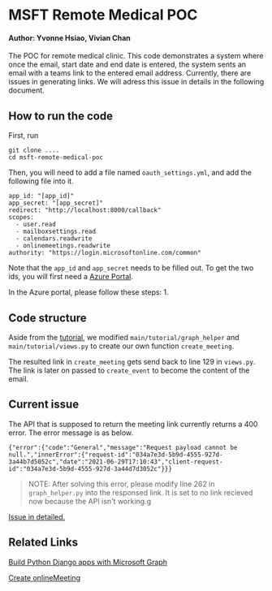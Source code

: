 # MSFT Remote Medical POC
#### Author: Yvonne Hsiao, Vivian Chan

The POC for remote medical clinic.
This code demonstrates a system where once the email, start date and end date is entered, the system sents an email with a teams link to the entered email address.
Currently, there are issues in generating links.
We will adress this issue in details in the following document.

## How to run the code

First, run
```
git clone ....
cd msft-remote-medical-poc
```
Then, you will need to add a file named `oauth_settings.yml`, and add the following file into it.
```
app_id: "[app_id]"
app_secret: "[app_secret]"
redirect: "http://localhost:8000/callback"
scopes:
  - user.read
  - mailboxsettings.read
  - calendars.readwrite
  - onlinemeetings.readwrite
authority: "https://login.microsoftonline.com/common"
```
Note that the `app_id` and `app_secret` needs to be filled out.
To get the two ids, you will first need a [Azure Portal](https://portal.azure.com/).

In the Azure portal, please follow these steps:
1. 


## Code structure

Aside from the [tutorial](https://docs.microsoft.com/en-us/graph/tutorials/python), we modified `main/tutorial/graph_helper` and `main/tutorial/views.py` to create our own function `create_meeting`.

The resulted link in `create_meeting` gets send back to line 129 in `views.py`.
The link is later on passed to `create_event` to become the content of the email.


## Current issue

The API that is supposed to return the meeting link currently returns a 400 error.
The error message is as below.
```
{"error":{"code":"General","message":"Request payload cannot be null.","innerError":{"request-id":"034a7e3d-5b9d-4555-927d-3a44b7d5052c","date":"2021-06-29T17:10:43","client-request-id":"034a7e3d-5b9d-4555-927d-3a44d7d3052c"}}}
```

> NOTE: After solving this error, please modify line 262 in `graph_helper.py` into the responsed link. It is set to no link recieved now because the API isn't working.g

[Issue in detailed.](https://github.com/yihanYozikua/msft-remote-medical-poc/issues)


## Related Links

[Build Python Django apps with Microsoft Graph](https://docs.microsoft.com/en-us/graphtutorials/python)

[Create onlineMeeting](https://docs.microsoft.com/en-us/graph/api/application-post-onlinemeetings?view=graph-rest-beta&tabs=javascript)


